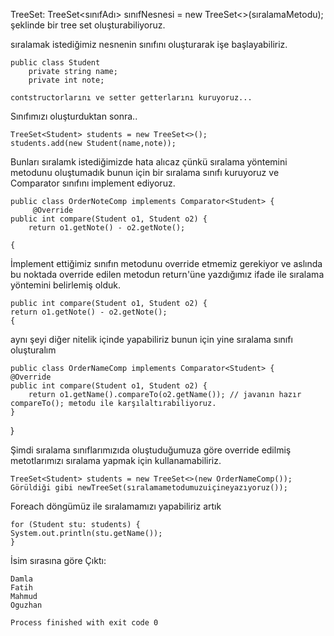 
TreeSet: TreeSet<sınıfAdı> sınıfNesnesi = new TreeSet<>(sıralamaMetodu);
şeklinde bir tree set oluşturabiliyoruz.

sıralamak istediğimiz nesnenin sınıfını oluşturarak işe başlayabiliriz.

    public class Student
        private string name;
        private int note;
    
    contstructorlarını ve setter getterlarını kuruyoruz...

Sınıfımızı oluşturduktan sonra..

    TreeSet<Student> students = new TreeSet<>(); 
    students.add(new Student(name,note)); 

Bunları sıralamk istediğimizde hata alıcaz çünkü sıralama yöntemini metodunu oluştumadık
bunun için bir sıralama sınıfı kuruyoruz ve Comparator sınıfını implement ediyoruz.

    public class OrderNoteComp implements Comparator<Student> { 
         @Override
    public int compare(Student o1, Student o2) {
        return o1.getNote() - o2.getNote(); 
    
    {

İmplement ettiğimiz sınıfın metodunu override etmemiz gerekiyor ve aslında bu noktada override edilen metodun return'üne yazdığımız ifade ile sıralama yöntemini belirlemiş olduk.
    
    public int compare(Student o1, Student o2) {
    return o1.getNote() - o2.getNote();
    {

aynı şeyi diğer nitelik içinde yapabiliriz bunun için yine sıralama sınıfı oluşturalım
    
    public class OrderNameComp implements Comparator<Student> {
    @Override
    public int compare(Student o1, Student o2) {
        return o1.getName().compareTo(o2.getName()); // javanın hazır compareTo(); metodu ile karşılaltırabiliyoruz.
    }
}


Şimdi sıralama sınıflarımızıda oluştuduğumuza göre override edilmiş metotlarımızı sıralama yapmak için kullanamabiliriz.

    TreeSet<Student> students = new TreeSet<>(new OrderNameComp()); 
    Görüldiği gibi newTreeSet(sıralamametodumuzuiçineyazıyoruz());

Foreach döngümüz ile sıralamamızı yapabiliriz artık

    for (Student stu: students) {
    System.out.println(stu.getName());
    }

İsim sırasına göre Çıktı:

    Damla
    Fatih
    Mahmud
    Oguzhan

    Process finished with exit code 0


    